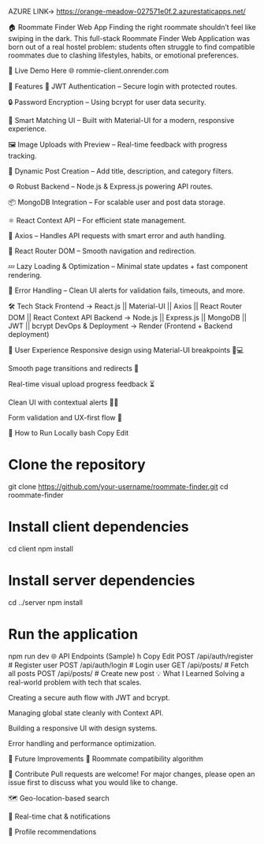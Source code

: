 AZURE LINK-> https://orange-meadow-027571e0f.2.azurestaticapps.net/

🏠 Roommate Finder Web App
Finding the right roommate shouldn’t feel like swiping in the dark. This full-stack Roommate Finder Web Application was born out of a real hostel problem: students often struggle to find compatible roommates due to clashing lifestyles, habits, or emotional preferences.

🚀 Live Demo Here
🌐 rommie-client.onrender.com

📌 Features
🔐 JWT Authentication – Secure login with protected routes.

🔒 Password Encryption – Using bcrypt for user data security.

🧠 Smart Matching UI – Built with Material-UI for a modern, responsive experience.

🖼️ Image Uploads with Preview – Real-time feedback with progress tracking.

📝 Dynamic Post Creation – Add title, description, and category filters.

⚙️ Robust Backend – Node.js & Express.js powering API routes.

📦 MongoDB Integration – For scalable user and post data storage.

⚛️ React Context API – For efficient state management.

📡 Axios – Handles API requests with smart error and auth handling.

🧭 React Router DOM – Smooth navigation and redirection.

💤 Lazy Loading & Optimization – Minimal state updates + fast component rendering.

🧪 Error Handling – Clean UI alerts for validation fails, timeouts, and more.

🛠️ Tech Stack
Frontend -> React.js || Material-UI || Axios || React Router DOM || React Context API
Backend -> Node.js || Express.js || MongoDB || JWT || bcrypt
DevOps & Deployment -> Render (Frontend + Backend deployment)

🌈 User Experience
Responsive design using Material-UI breakpoints 📱💻

Smooth page transitions and redirects 🔄

Real-time visual upload progress feedback ⏳

Clean UI with contextual alerts 🧘‍♂️

Form validation and UX-first flow 🧭

🧩 How to Run Locally
bash
Copy
Edit
# Clone the repository
git clone https://github.com/your-username/roommate-finder.git
cd roommate-finder

# Install client dependencies
cd client
npm install

# Install server dependencies
cd ../server
npm install

# Run the application
npm run dev
🌐 API Endpoints (Sample)
h
Copy
Edit
POST   /api/auth/register       # Register user
POST   /api/auth/login          # Login user
GET    /api/posts/              # Fetch all posts
POST   /api/posts/              # Create new post
💡 What I Learned
Solving a real-world problem with tech that scales.

Creating a secure auth flow with JWT and bcrypt.

Managing global state cleanly with Context API.

Building a responsive UI with design systems.

Error handling and performance optimization.

📣 Future Improvements
🧠 Roommate compatibility algorithm

💬 Contribute Pull requests are welcome! For major changes, please open an issue first to discuss what you would like to change.

🗺️ Geo-location-based search

🔔 Real-time chat & notifications

🧾 Profile recommendations
